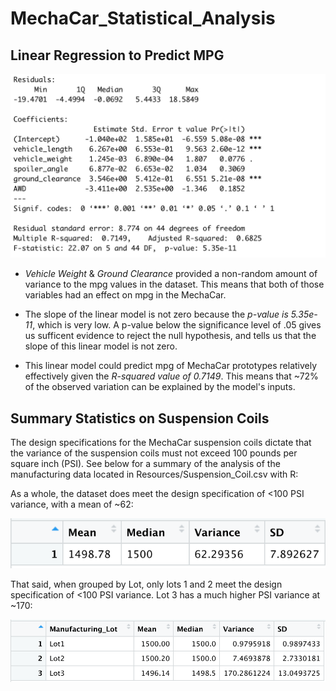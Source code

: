 # MechaCar_Statistical_Analysis

## Linear Regression to Predict MPG

![image1](https://github.com/JFoArlas/MechaCar_Statistical_Analysis/blob/main/Resources/MechaCar_summary.png)

- *Vehicle Weight* & *Ground Clearance* provided a non-random amount of variance to the mpg values in the dataset. This means that both of those variables had an effect on mpg in the MechaCar.

- The slope of the linear model is not zero because the *p-value is 5.35e-11*, which is very low. A p-value below the significance level of .05 gives us sufficent evidence to reject the null hypothesis, and tells us that the slope of this linear model is not zero.

- This linear model could predict mpg of MechaCar prototypes relatively effectively given the *R-squared value of 0.7149*. This means that ~72% of the observed variation can be explained by the model's inputs.

## Summary Statistics on Suspension Coils
The design specifications for the MechaCar suspension coils dictate that the variance of the suspension coils must not exceed 100 pounds per square inch (PSI). See below for a summary of the analysis of the manufacturing data located in Resources/Suspension_Coil.csv with R:

As a whole, the dataset does meet the design specification of <100 PSI variance, with a mean of ~62:

![image2](https://github.com/JFoArlas/MechaCar_Statistical_Analysis/blob/main/Resources/total_summary.png)

That said, when grouped by Lot, only lots 1 and 2 meet the design specification of <100 PSI variance. Lot 3 has a much higher PSI variance at ~170:

![image3](https://github.com/JFoArlas/MechaCar_Statistical_Analysis/blob/main/Resources/lot_summary.png)